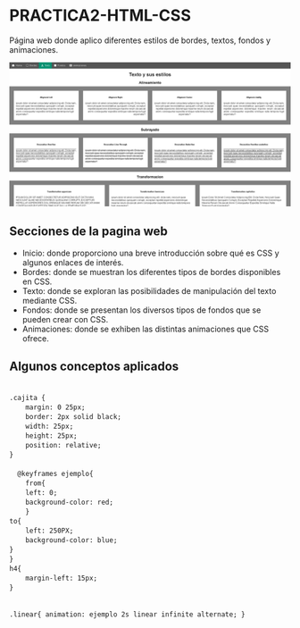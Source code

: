 # PRACTICA2-HTML-CSS
Página web donde aplico diferentes estilos de bordes, textos, fondos y animaciones.

![](https://github.com/Gera-Desarrollador-web/PRACTICA2-HTML-CSS/blob/master/assets/img/README.png?raw=true)

<h2>Secciones de la pagina web</h2>
<ul>
<li>Inicio: donde proporciono una breve introducción sobre qué es CSS y algunos enlaces de interés.</li>
<li>Bordes: donde se muestran los diferentes tipos de bordes disponibles en CSS.</li>
<li>Texto: donde se exploran las posibilidades de manipulación del texto mediante CSS.</li>
<li>Fondos: donde se presentan los diversos tipos de fondos que se pueden crear con CSS.</li>
<li>Animaciones: donde se exhiben las distintas animaciones que CSS ofrece.</li>
</ul>

<h2>Algunos conceptos aplicados</h2>

<code>
.cajita {
    margin: 0 25px;
    border: 2px solid black;
    width: 25px;
    height: 25px;
    position: relative;
}
</code>

<code>
  @keyframes ejemplo{
    from{
    left: 0;
    background-color: red;
    }
to{
    left: 250PX;
    background-color: blue;
}
}
h4{
    margin-left: 15px;
}

.linear{
    animation: ejemplo 2s linear infinite alternate;
}
</code>
